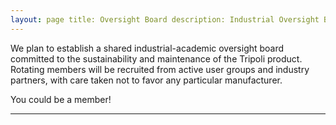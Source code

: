 ```yaml
---
layout: page title: Oversight Board description: Industrial Oversight Board
---
```

We plan to establish a shared industrial-academic oversight board committed to the sustainability and maintenance of the
Tripoli product. Rotating members will be recruited from active user groups and industry partners, with care taken not
to favor any particular manufacturer.

You could be a member!

---